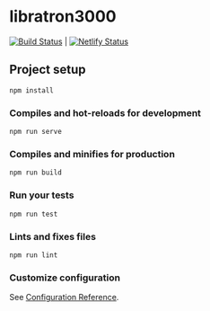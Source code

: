 # libratron3000

[![Build Status](https://travis-ci.org/ckatzorke/libratron3000.svg?branch=master)](https://travis-ci.org/ckatzorke/libratron3000) | [![Netlify Status](https://api.netlify.com/api/v1/badges/066e3990-6ef5-4b70-a9f0-3775c1c3ea01/deploy-status)](https://app.netlify.com/sites/competent-rosalind-e4d586/deploys)

## Project setup

```
npm install
```

### Compiles and hot-reloads for development

```
npm run serve
```

### Compiles and minifies for production

```
npm run build
```

### Run your tests

```
npm run test
```

### Lints and fixes files

```
npm run lint
```

### Customize configuration

See [Configuration Reference](https://cli.vuejs.org/config/).
